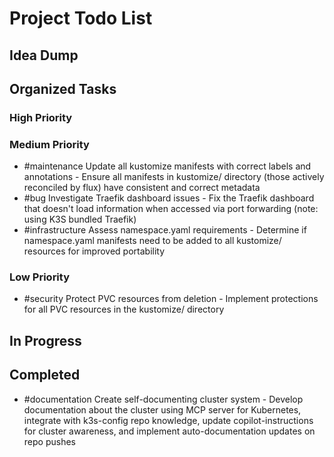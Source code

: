 # Project Todo List

## Idea Dump
<!-- Place for dumping unorganized ideas -->

## Organized Tasks
<!-- Copilot will maintain this section -->

### High Priority
<!-- Critical bugs and important features -->

### Medium Priority
<!-- Enhancements and improvements -->
- #maintenance Update all kustomize manifests with correct labels and annotations - Ensure all manifests in kustomize/ directory (those actively reconciled by flux) have consistent and correct metadata
- #bug Investigate Traefik dashboard issues - Fix the Traefik dashboard that doesn't load information when accessed via port forwarding (note: using K3S bundled Traefik)
- #infrastructure Assess namespace.yaml requirements - Determine if namespace.yaml manifests need to be added to all kustomize/ resources for improved portability

### Low Priority
<!-- Nice-to-haves and maintenance tasks -->
- #security Protect PVC resources from deletion - Implement protections for all PVC resources in the kustomize/ directory

## In Progress
<!-- Tasks currently being worked on -->

## Completed
<!-- Finished tasks -->
- #documentation Create self-documenting cluster system - Develop documentation about the cluster using MCP server for Kubernetes, integrate with k3s-config repo knowledge, update copilot-instructions for cluster awareness, and implement auto-documentation updates on repo pushes

